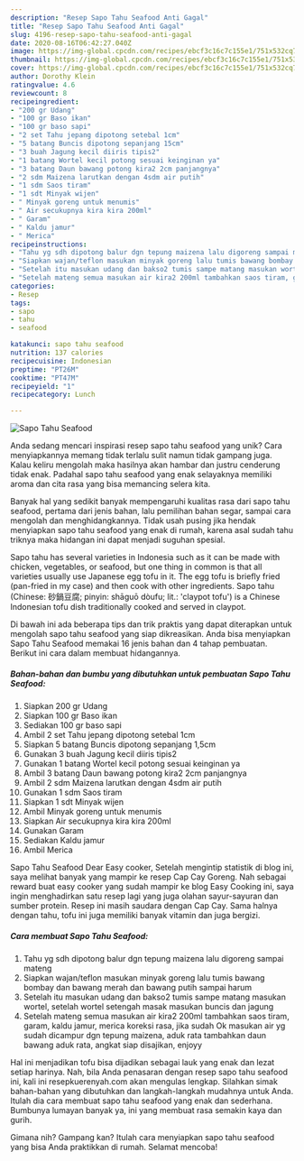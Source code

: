 ```yaml
---
description: "Resep Sapo Tahu Seafood Anti Gagal"
title: "Resep Sapo Tahu Seafood Anti Gagal"
slug: 4196-resep-sapo-tahu-seafood-anti-gagal
date: 2020-08-16T06:42:27.040Z
image: https://img-global.cpcdn.com/recipes/ebcf3c16c7c155e1/751x532cq70/sapo-tahu-seafood-foto-resep-utama.jpg
thumbnail: https://img-global.cpcdn.com/recipes/ebcf3c16c7c155e1/751x532cq70/sapo-tahu-seafood-foto-resep-utama.jpg
cover: https://img-global.cpcdn.com/recipes/ebcf3c16c7c155e1/751x532cq70/sapo-tahu-seafood-foto-resep-utama.jpg
author: Dorothy Klein
ratingvalue: 4.6
reviewcount: 8
recipeingredient:
- "200 gr Udang"
- "100 gr Baso ikan"
- "100 gr baso sapi"
- "2 set Tahu jepang dipotong setebal 1cm"
- "5 batang Buncis dipotong sepanjang 15cm"
- "3 buah Jagung kecil diiris tipis2"
- "1 batang Wortel kecil potong sesuai keinginan ya"
- "3 batang Daun bawang potong kira2 2cm panjangnya"
- "2 sdm Maizena larutkan dengan 4sdm air putih"
- "1 sdm Saos tiram"
- "1 sdt Minyak wijen"
- " Minyak goreng untuk menumis"
- " Air secukupnya kira kira 200ml"
- " Garam"
- " Kaldu jamur"
- " Merica"
recipeinstructions:
- "Tahu yg sdh dipotong balur dgn tepung maizena lalu digoreng sampai mateng"
- "Siapkan wajan/teflon masukan minyak goreng lalu tumis bawang bombay dan bawang merah dan bawang putih sampai harum"
- "Setelah itu masukan udang dan bakso2 tumis sampe matang masukan wortel, setelah wortel setengah masak masukan buncis dan jagung"
- "Setelah mateng semua masukan air kira2 200ml tambahkan saos tiram, garam, kaldu jamur, merica koreksi rasa, jika sudah Ok masukan air yg sudah dicampur dgn tepung maizena, aduk rata tambahkan daun bawang aduk rata, angkat siap disajikan, enjoyy"
categories:
- Resep
tags:
- sapo
- tahu
- seafood

katakunci: sapo tahu seafood 
nutrition: 137 calories
recipecuisine: Indonesian
preptime: "PT26M"
cooktime: "PT47M"
recipeyield: "1"
recipecategory: Lunch

---
```



![Sapo Tahu Seafood](https://img-global.cpcdn.com/recipes/ebcf3c16c7c155e1/751x532cq70/sapo-tahu-seafood-foto-resep-utama.jpg)

Anda sedang mencari inspirasi resep sapo tahu seafood yang unik? Cara menyiapkannya memang tidak terlalu sulit namun tidak gampang juga. Kalau keliru mengolah maka hasilnya akan hambar dan justru cenderung tidak enak. Padahal sapo tahu seafood yang enak selayaknya memiliki aroma dan cita rasa yang bisa memancing selera kita.

Banyak hal yang sedikit banyak mempengaruhi kualitas rasa dari sapo tahu seafood, pertama dari jenis bahan, lalu pemilihan bahan segar, sampai cara mengolah dan menghidangkannya. Tidak usah pusing jika hendak menyiapkan sapo tahu seafood yang enak di rumah, karena asal sudah tahu triknya maka hidangan ini dapat menjadi suguhan spesial.

Sapo tahu has several varieties in Indonesia such as it can be made with chicken, vegetables, or seafood, but one thing in common is that all varieties usually use Japanese egg tofu in it. The egg tofu is briefly fried (pan-fried in my case) and then cook with other ingredients. Sapo tahu (Chinese: 砂鍋豆腐; pinyin: shāguō dòufu; lit.: &#39;claypot tofu&#39;) is a Chinese Indonesian tofu dish traditionally cooked and served in claypot.


Di bawah ini ada beberapa tips dan trik praktis yang dapat diterapkan untuk mengolah sapo tahu seafood yang siap dikreasikan. Anda bisa menyiapkan Sapo Tahu Seafood memakai 16 jenis bahan dan 4 tahap pembuatan. Berikut ini cara dalam membuat hidangannya.

<!--inarticleads1-->

##### Bahan-bahan dan bumbu yang dibutuhkan untuk pembuatan Sapo Tahu Seafood:

1. Siapkan 200 gr Udang
1. Siapkan 100 gr Baso ikan
1. Sediakan 100 gr baso sapi
1. Ambil 2 set Tahu jepang dipotong setebal 1cm
1. Siapkan 5 batang Buncis dipotong sepanjang 1,5cm
1. Gunakan 3 buah Jagung kecil diiris tipis2
1. Gunakan 1 batang Wortel kecil potong sesuai keinginan ya
1. Ambil 3 batang Daun bawang potong kira2 2cm panjangnya
1. Ambil 2 sdm Maizena larutkan dengan 4sdm air putih
1. Gunakan 1 sdm Saos tiram
1. Siapkan 1 sdt Minyak wijen
1. Ambil  Minyak goreng untuk menumis
1. Siapkan  Air secukupnya kira kira 200ml
1. Gunakan  Garam
1. Sediakan  Kaldu jamur
1. Ambil  Merica


Sapo Tahu Seafood Dear Easy cooker, Setelah mengintip statistik di blog ini, saya melihat banyak yang mampir ke resep Cap Cay Goreng. Nah sebagai reward buat easy cooker yang sudah mampir ke blog Easy Cooking ini, saya ingin menghadirkan satu resep lagi yang juga olahan sayur-sayuran dan sumber protein. Resep ini masih saudara dengan Cap Cay. Sama halnya dengan tahu, tofu ini juga memiliki banyak vitamin dan juga bergizi. 

<!--inarticleads2-->

##### Cara membuat Sapo Tahu Seafood:

1. Tahu yg sdh dipotong balur dgn tepung maizena lalu digoreng sampai mateng
1. Siapkan wajan/teflon masukan minyak goreng lalu tumis bawang bombay dan bawang merah dan bawang putih sampai harum
1. Setelah itu masukan udang dan bakso2 tumis sampe matang masukan wortel, setelah wortel setengah masak masukan buncis dan jagung
1. Setelah mateng semua masukan air kira2 200ml tambahkan saos tiram, garam, kaldu jamur, merica koreksi rasa, jika sudah Ok masukan air yg sudah dicampur dgn tepung maizena, aduk rata tambahkan daun bawang aduk rata, angkat siap disajikan, enjoyy


Hal ini menjadikan tofu bisa dijadikan sebagai lauk yang enak dan lezat setiap harinya. Nah, bila Anda penasaran dengan resep sapo tahu seafood ini, kali ini resepkuerenyah.com akan mengulas lengkap. Silahkan simak bahan-bahan yang dibutuhkan dan langkah-langkah mudahnya untuk Anda. Itulah dia cara membuat sapo tahu seafood yang enak dan sederhana. Bumbunya lumayan banyak ya, ini yang membuat rasa semakin kaya dan gurih. 

Gimana nih? Gampang kan? Itulah cara menyiapkan sapo tahu seafood yang bisa Anda praktikkan di rumah. Selamat mencoba!
